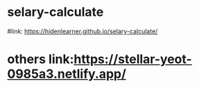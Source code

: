 # selary-calculate
#link: https://hidenlearner.github.io/selary-calculate/
# others link:https://stellar-yeot-0985a3.netlify.app/
